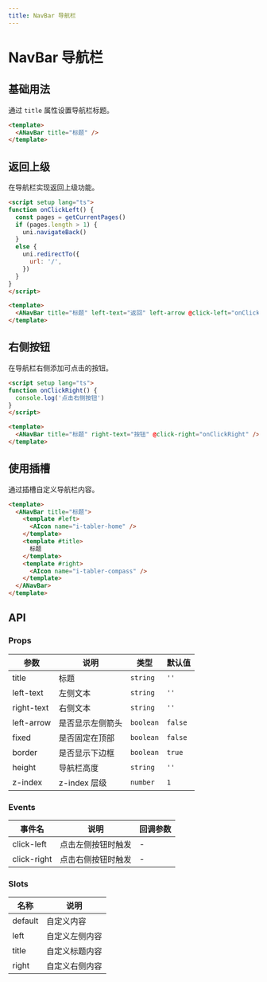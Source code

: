 ```yaml
---
title: NavBar 导航栏
---
```


# NavBar 导航栏

## 基础用法

通过 `title` 属性设置导航栏标题。

```html
<template>
  <ANavBar title="标题" />
</template>
```

## 返回上级

在导航栏实现返回上级功能。

```html
<script setup lang="ts">
function onClickLeft() {
  const pages = getCurrentPages()
  if (pages.length > 1) {
    uni.navigateBack()
  }
  else {
    uni.redirectTo({
      url: '/',
    })
  }
}
</script>

<template>
  <ANavBar title="标题" left-text="返回" left-arrow @click-left="onClickLeft" />
</template>
```

## 右侧按钮

在导航栏右侧添加可点击的按钮。

```html
<script setup lang="ts">
function onClickRight() {
  console.log('点击右侧按钮')
}
</script>

<template>
  <ANavBar title="标题" right-text="按钮" @click-right="onClickRight" />
</template>
```

## 使用插槽

通过插槽自定义导航栏内容。

```html
<template>
  <ANavBar title="标题">
    <template #left>
      <AIcon name="i-tabler-home" />
    </template>
    <template #title>
      标题
    </template>
    <template #right>
      <AIcon name="i-tabler-compass" />
    </template>
  </ANavBar>
</template>
```

## API

### Props

| 参数 | 说明 | 类型 | 默认值 |
| --- | --- | --- | --- |
| title | 标题 | `string` | `''` |
| left-text | 左侧文本 | `string` | `''` |
| right-text | 右侧文本 | `string` | `''` |
| left-arrow | 是否显示左侧箭头 | `boolean` | `false` |
| fixed | 是否固定在顶部 | `boolean` | `false` |
| border | 是否显示下边框 | `boolean` | `true` |
| height | 导航栏高度 | `string` | `''` |
| z-index | z-index 层级 | `number` | `1` |

### Events

| 事件名 | 说明 | 回调参数 |
| --- | --- | --- |
| click-left | 点击左侧按钮时触发 | - |
| click-right | 点击右侧按钮时触发 | - |

### Slots

| 名称 | 说明 |
| --- | --- |
| default | 自定义内容 |
| left | 自定义左侧内容 |
| title | 自定义标题内容 |
| right | 自定义右侧内容 |
